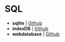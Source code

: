 # SQL

- **sqlite** | [Github](http://www.sqlite.org/docs.html)
- **indexDB** | [Github](https://developer.mozilla.org/zh-CN/docs/Web/API/IndexedDB_API)
- **webdatabase** | [Github](https://www.w3.org/TR/webdatabase/)